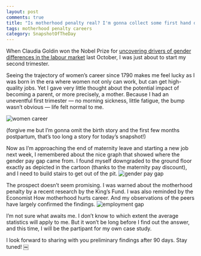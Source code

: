 ```yaml
---
layout: post
comments: true
title: "Is motherhood penalty real? I'm gonna collect some first hand data on this topic next week"
tags: motherhood penalty careers
category: SnapshotOfTheDay
---
```


When Claudia Goldin won the Nobel Prize for [uncovering drivers of gender differences in the labour market](https://www.nobelprize.org/prizes/economic-sciences/2023/press-release/) last October, I was just about to start my second trimester.

Seeing the trajectory of women’s career since 1790 makes me feel lucky as I was born in the era where women not only can work, but can get high-quality jobs. Yet I gave very little thought about the potential impact of becoming a parent, or more precisely, a mother. Because I had an uneventful first trimester — no morning sickness, little fatigue, the bump wasn’t obvious — life felt normal to me.

![women career](https://substackcdn.com/image/fetch/f_auto,q_auto:good,fl_progressive:steep/https%3A%2F%2Fsubstack-post-media.s3.amazonaws.com%2Fpublic%2Fimages%2F0ef0f0c8-4c1b-40b7-8c61-762664a48274_1374x938.png)

(forgive me but I’m gonna omit the birth story and the first few months postpartum, that’s too long a story for today’s snapshot!)

Now as I’m approaching the end of maternity leave and starting a new job next week, I remembered about the nice graph that showed where the gender pay gap came from. I found myself downgraded to the ground floor exactly as depicted in the cartoon (thanks to the maternity pay discount), and I need to build stairs to get out of the pit.
![gender pay gap](https://substackcdn.com/image/fetch/f_auto,q_auto:good,fl_progressive:steep/https%3A%2F%2Fsubstack-post-media.s3.amazonaws.com%2Fpublic%2Fimages%2F072a90dc-816d-479c-90a2-f1e1a08fbe54_1880x942.jpeg)

The prospect doesn’t seem promising. I was warned about the motherhood penalty by a recent research by the King’s Fund. I was also reminded by the Economist How motherhood hurts career. And my observations of the peers have largely confirmed the findings.
![employment gap](https://substackcdn.com/image/fetch/f_auto,q_auto:good,fl_progressive:steep/https%3A%2F%2Fsubstack-post-media.s3.amazonaws.com%2Fpublic%2Fimages%2F60ddec17-9317-4951-a4c8-33f3a5752e4e_1280x720.jpeg)

I’m not sure what awaits me. I don’t know to which extent the average statistics will apply to me. But it won’t be long before I find out the answer, and this time, I will be the partipant for my own case study.

I look forward to sharing with you preliminary findings after 90 days. Stay tuned!
￼

